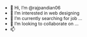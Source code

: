 - 👋 Hi, I’m @rajpandian06
- 👀 I’m interested in web designing
- 🌱 I’m currently searching for job ...
- 💞️ I’m looking to collaborate on ...
- 📫 

<!---
rajpandian06/rajpandian06 is a ✨ special ✨ repository because its `README.md` (this file) appears on your GitHub profile.
You can click the Preview link to take a look at your changes.
--->
